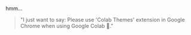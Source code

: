 hmm...

> "I just want to say: Please use 'Colab Themes' extension in Google Chrome when using Google Colab 🤍."
